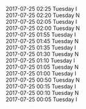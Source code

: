 2017-07-25 02:25 Tuesday  I  
2017-07-25 02:20 Tuesday  N  
2017-07-25 02:05 Tuesday  I  
2017-07-25 02:00 Tuesday  N  
2017-07-25 01:55 Tuesday  I  
2017-07-25 01:45 Tuesday  N  
2017-07-25 01:35 Tuesday  I  
2017-07-25 01:30 Tuesday  N  
2017-07-25 01:10 Tuesday  I  
2017-07-25 01:05 Tuesday  N  
2017-07-25 01:00 Tuesday  I  
2017-07-25 00:50 Tuesday  N  
2017-07-25 00:15 Tuesday  I  
2017-07-25 00:10 Tuesday  N  
2017-07-25 00:05 Tuesday  I  
